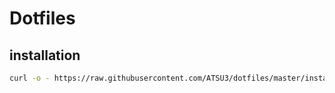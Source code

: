 # Dotfiles

## installation

```sh
curl -o - https://raw.githubusercontent.com/ATSU3/dotfiles/master/install | sh
```